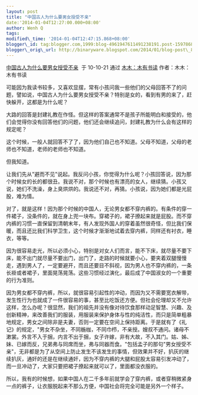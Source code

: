 ```yaml
--- 
layout: post 
title: "中国古人为什么要男女授受不亲" 
date:'2014-01-04T12:27:00.000+08:00' 
author: Wenh Q
tags:
modified\_time: '2014-01-04T12:47:15.868+08:00' 
blogger\_id: tag:blogger.com,1999:blog-4961947611491238191.post-159786878770062208
blogger\_orig\_url: http://binaryware.blogspot.com/2014/01/blog-post\_8888.html
---
```

[中国古人为什么要男女授受不亲](http://mumu6.blog.sohu.com/161366948.html)  于
10-10-21 通过 [木木：木有书读](http://mumu6.blog.sohu.com/)
作者：木木：木有书读



可能因为我读书较多，又喜欢显摆，常有小孩问我一些他们的父母回答不了的问题，譬如说，中国古人为什么要男女授受不亲？特别是女的，看到有男的来了，赶快躲开，这都是为什么呢？



大路的回答是封建礼教在作怪。但这样的答案通常不是孩子所能明白和接受的，他们会觉得你没有回答他们的问题，他们还会继续追问，封建礼教为什么会有这样的规定呢？



这个时候，一般人就回答不了了，因为他们自己也不知道。父母不知道，父母的老师也不知道，老师的老师也不知道。



但我知道。



让我们先从"避而不见"说起。我反问小孩，你觉得为什么呢？小孩回答说，因为那个时候女的长的都很丑。我说不对，那个时候也有漂亮的女人，继续猜。小孩又说，她们不洗澡，身上臭烘烘的。我说还不对，再猜。小孩说，因为她们都是光屁股，难为情。



对了，就是这样！因为那个时候的中国人，无论男女都不穿内裤的。有条件的穿一件裙子，没条件的，就在身上兜一块布。穿裙子的，裙子撩起来就是屁股。而不穿内裤的习惯一直保留到清朝末年，有人发现外国人的穿着虽然很奇怪，但比我们保暖，而且还比我们科学卫生，这个时候才渐渐地试着去穿内裤，同样还有衬衣，睡衣，等等。



因为很容易走光，所以必须小心，特别是对女人们而言，能不下床，就尽量不要下床，能不出门就尽量不要出门，出门了，走路的时候就要小心，要夹着双腿慢慢走，遇到男人了，一定要避开，而且还要目不斜视，因为男人也不穿内裤的，一条长褂或者裙子，里面晃荡晃荡。这些习惯经过演化，最后成了中国淑女的一个重要的行为准则。



因为男女都不穿内裤，所以，就很容易引起性的冲动，而因为又不需要宽衣解带，发生性行为也就成了一件很容易的事，甚至比吃饭还方便。但社会伦理却又不允许这样，怎么办呢？很显然，我们的祖先并没有像对待饮食那样动足智慧、兴趣、及创新精神，来改善我们的服装，用服装来保护身体与性的纯洁性，而只是简单粗暴地规定，男女之间除非是夫妻，否则一定要在空间上保持距离。于是就有了《礼记》的规定，"男女不杂坐，不同椸枷，不同巾栉，不亲授。嫂叔不通问。诸母不漱裳。外言不入于捆，内言不出于捆，女子许嫁，非有大故，不入其门。姑、姊、妹、已嫁而反，兄弟弗与同席而坐，弗与同器而食。"包括孟子的那句"男女授受不亲"，无非都是为了从空间上防止发生不该发生的事情，但效果并不好，扒灰的继续扒灰，通奸的还是在继续通奸，因为不穿内裤的大腿和屁股太容易引发冲动了，而一旦冲动了，大家只要把裙子撩起来就可以了，里面都没衣服的。



所以，我有的时候想，如果中国人在二千多年前就学会了穿内裤，或者穿稍微紧身一点的裤子，让衣服脱起来不那么方便，中国社会将完全可能是另外一个样子。
